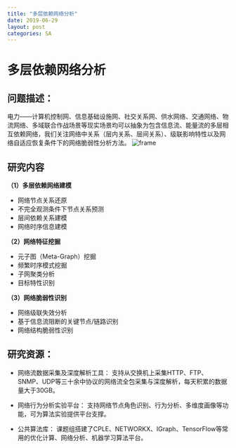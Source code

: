 ```yaml
---
title: "多层依赖网络分析"
date: 2019-06-29
layout: post
categories: SA
---
```


# 多层依赖网络分析


## 问题描述：
电力——计算机控制网、信息基础设施网、社交关系网、供水网络、交通网络、物流网络、多域联合作战场景等现实场景均可以抽象为包含信息流、能量流的多层相互依赖网络，我们关注网络中关系（层内关系、层间关系）、级联影响特性以及网络自适应恢复条件下的网络脆弱性分析方法。
![frame](../../assets/graphs/frame.png)
## 研究内容
**（1）多层依赖网络建模**
  + 网络节点关系还原
  + 不完全观测条件下节点关系预测
  + 层间依赖关系建模
  + 网络时序信息建模

**（2）网络特征挖掘**
  + 元子图（Meta-Graph）挖掘
  + 频繁时序模式挖掘
  + 子网聚类分析
  + 目标特性识别
  
**（3）网络脆弱性识别**
  + 网络级联失效分析
  + 基于信息流阻断的关键节点/链路识别
  + 网络结构脆弱性识别
  
## 研究资源：

  + 网络流数据采集及深度解析工具：
  支持从交换机上采集HTTP、FTP、SNMP、UDP等三十余中协议的网络流全包采集与深度解析，每天积累的数据量大于30GB。
  
  +  网络行为分析实验平台：
  支持网络节点角色识别、行为分析、多维度画像等功能，可为算法实验提供平台支撑。
  
  +  公共算法库：
  课题组搭建了CPLE、NETWORKX、IGraph、TensorFlow等常用的优化计算、网络分析、机器学习算法平台。


